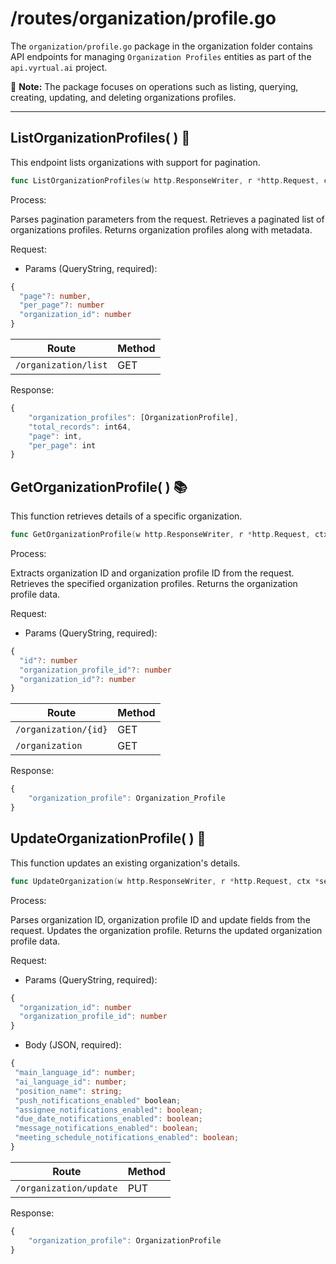 # /routes/organization/profile.go

The `organization/profile.go` package in the organization folder contains API endpoints for managing `Organization Profiles` entities as part of the `api.vyrtual.ai` project.

📝 **Note:** The package focuses on operations such as listing, querying, creating, updating, and deleting organizations profiles.

---

## ListOrganizationProfiles( ) 🚀

This endpoint lists organizations with support for pagination.

```go
func ListOrganizationProfiles(w http.ResponseWriter, r *http.Request, ctx *service.Service) error { ... }
```

Process:

Parses pagination parameters from the request.
Retrieves a paginated list of organizations profiles.
Returns organization profiles along with metadata.

Request:

- Params (QueryString, required):

```typescript
{
  "page"?: number,
  "per_page"?: number
  "organization_id": number
}
```

| Route                | Method |
| -------------------- | ------ |
| `/organization/list` | GET    |

Response:

```typescript
{
    "organization_profiles": [OrganizationProfile],
    "total_records": int64,
    "page": int,
    "per_page": int
}
```

## GetOrganizationProfile( ) 📚

This function retrieves details of a specific organization.

```go
func GetOrganizationProfile(w http.ResponseWriter, r *http.Request, ctx *service.Service) error { ... }
```

Process:

Extracts organization ID and organization profile ID from the request.
Retrieves the specified organization profiles.
Returns the organization profile data.

Request:

- Params (QueryString, required):

```typescript
{
  "id"?: number
  "organization_profile_id"?: number
  "organization_id"?: number
}
```

| Route                | Method |
| -------------------- | ------ |
| `/organization/{id}` | GET    |
| `/organization`      | GET    |

Response:

```typescript
{
    "organization_profile": Organization_Profile
}
```

## UpdateOrganizationProfile( ) 🔄

This function updates an existing organization's details.

```go
func UpdateOrganization(w http.ResponseWriter, r *http.Request, ctx *service.Service) error { ... }
```

Process:

Parses organization ID, organization profile ID and update fields from the request.
Updates the organization profile.
Returns the updated organization profile data.

Request:

- Params (QueryString, required):

```typescript
{
  "organization_id": number
  "organization_profile_id": number
}
```

- Body (JSON, required):

```typescript
{
 "main_language_id": number;
 "ai_language_id": number;
 "position_name": string;
 "push_notifications_enabled" boolean;
 "assignee_notifications_enabled": boolean;
 "due_date_notifications_enabled": boolean;
 "message_notifications_enabled": boolean;
 "meeting_schedule_notifications_enabled": boolean;
}
```

| Route                  | Method |
| ---------------------- | ------ |
| `/organization/update` | PUT    |

Response:

```typescript
{
    "organization_profile": OrganizationProfile
}
```
